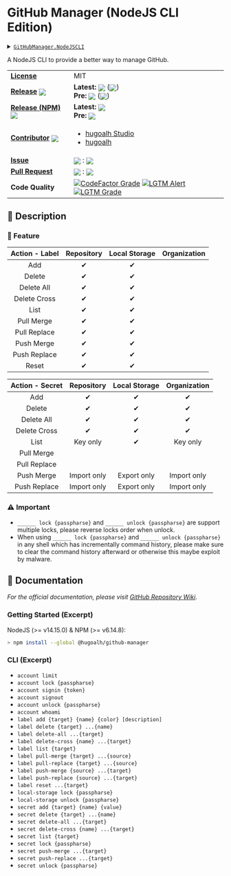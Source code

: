 # GitHub Manager (NodeJS CLI Edition)

<details>
  <summary><a href="https://github.com/hugoalh-studio/github-manager-nodejscli"><code>GitHubManager.NodeJSCLI</code></a></summary>
  <img align="center" alt="GitHub Language Count" src="https://img.shields.io/github/languages/count/hugoalh-studio/github-manager-nodejscli?logo=github&logoColor=ffffff&style=flat-square" />
  <img align="center" alt="GitHub Top Langauge" src="https://img.shields.io/github/languages/top/hugoalh-studio/github-manager-nodejscli?logo=github&logoColor=ffffff&style=flat-square" />
  <img align="center" alt="GitHub Repo Size" src="https://img.shields.io/github/repo-size/hugoalh-studio/github-manager-nodejscli?logo=github&logoColor=ffffff&style=flat-square" />
  <img align="center" alt="GitHub Code Size" src="https://img.shields.io/github/languages/code-size/hugoalh-studio/github-manager-nodejscli?logo=github&logoColor=ffffff&style=flat-square" />
  <img align="center" alt="GitHub Watcher" src="https://img.shields.io/github/watchers/hugoalh-studio/github-manager-nodejscli?logo=github&logoColor=ffffff&style=flat-square" />
  <img align="center" alt="GitHub Star" src="https://img.shields.io/github/stars/hugoalh-studio/github-manager-nodejscli?logo=github&logoColor=ffffff&style=flat-square" />
  <img align="center" alt="GitHub Fork" src="https://img.shields.io/github/forks/hugoalh-studio/github-manager-nodejscli?logo=github&logoColor=ffffff&style=flat-square" />
</details>

A NodeJS CLI to provide a better way to manage GitHub.

<table>
  <tr>
    <td><a href="./LICENSE.md"><b>License</b></a></td>
    <td>MIT</td>
  </tr>
  <tr>
    <td><a href="https://github.com/hugoalh-studio/github-manager-nodejscli/releases"><b>Release</b></a> <img align="center" src="https://img.shields.io/github/downloads/hugoalh-studio/github-manager-nodejscli/total?label=%20&style=flat-square" /></td>
    <td>
      <b>Latest:</b> <img align="center" src="https://img.shields.io/github/release/hugoalh-studio/github-manager-nodejscli?sort=semver&label=%20&style=flat-square" /> (<img align="center" src="https://img.shields.io/github/release-date/hugoalh-studio/github-manager-nodejscli?label=%20&style=flat-square" />)<br />
      <b>Pre:</b> <img align="center" src="https://img.shields.io/github/release/hugoalh-studio/github-manager-nodejscli?include_prereleases&sort=semver&label=%20&style=flat-square" /> (<img align="center" src="https://img.shields.io/github/release-date-pre/hugoalh-studio/github-manager-nodejscli?label=%20&style=flat-square" />)
    </td>
  </tr>
  <tr>
    <td><a href="https://www.npmjs.com/package/@hugoalh/github-manager"><b>Release (NPM)</b></a> <img align="center" src="https://img.shields.io/npm/dt/@hugoalh/github-manager?label=%20&style=flat-square" /></td>
    <td>
      <b>Latest:</b> <img align="center" src="https://img.shields.io/npm/v/@hugoalh/github-manager/latest?label=%20&style=flat-square" /><br />
      <b>Pre:</b> <img align="center" src="https://img.shields.io/npm/v/@hugoalh/github-manager/pre?label=%20&style=flat-square" />
    </td>
  </tr>
  <tr>
    <td><a href="https://github.com/hugoalh-studio/github-manager-nodejscli/graphs/contributors"><b>Contributor</b></a> <img align="center" src="https://img.shields.io/github/contributors/hugoalh-studio/github-manager-nodejscli?label=%20&style=flat-square" /></td>
    <td><ul>
        <li><a href="https://github.com/hugoalh-studio">hugoalh Studio</a></li>
        <li><a href="https://github.com/hugoalh">hugoalh</a></li>
    </ul></td>
  </tr>
  <tr>
    <td><a href="https://github.com/hugoalh-studio/github-manager-nodejscli/issues?q=is%3Aissue"><b>Issue</b></a></td>
    <td><img align="center" src="https://img.shields.io/github/issues-raw/hugoalh-studio/github-manager-nodejscli?label=%20&style=flat-square" /> : <img align="center" src="https://img.shields.io/github/issues-closed-raw/hugoalh-studio/github-manager-nodejscli?label=%20&style=flat-square" /></td>
  </tr>
  <tr>
    <td><a href="https://github.com/hugoalh-studio/github-manager-nodejscli/pulls?q=is%3Apr"><b>Pull Request</b></a></td>
    <td><img align="center" src="https://img.shields.io/github/issues-pr-raw/hugoalh-studio/github-manager-nodejscli?label=%20&style=flat-square" /> : <img align="center" src="https://img.shields.io/github/issues-pr-closed-raw/hugoalh-studio/github-manager-nodejscli?label=%20&style=flat-square" /></td>
  </tr>
  <tr>
    <td><b>Code Quality</b></td>
    <td>
      <a href="https://www.codefactor.io/repository/github/hugoalh-studio/github-manager-nodejscli"><img align="center" alt="CodeFactor Grade" src="https://img.shields.io/codefactor/grade/github/hugoalh-studio/github-manager-nodejscli?logo=codefactor&logoColor=ffffff&style=flat-square" /></a>
      <a href="https://lgtm.com/projects/g/hugoalh-studio/github-manager-nodejscli/alerts"><img align="center" alt="LGTM Alert" src="https://img.shields.io/lgtm/alerts/g/hugoalh-studio/github-manager-nodejscli?label=%20&logo=lgtm&logoColor=ffffff&style=flat-square" /></a>
      <a href="https://lgtm.com/projects/g/hugoalh-studio/github-manager-nodejscli/context:javascript"><img align="center" alt="LGTM Grade" src="https://img.shields.io/lgtm/grade/javascript/g/hugoalh-studio/github-manager-nodejscli?logo=lgtm&logoColor=ffffff&style=flat-square" /></a>
    </td>
  </tr>
</table>

## 📜 Description

### 🌟 Feature

| **Action - Label** | **Repository** | **Local Storage** | **Organization** |
|:-:|:-:|:-:|:-:|
| Add | ✔ | ✔ |  |
| Delete | ✔ | ✔ |  |
| Delete All | ✔ | ✔ |  |
| Delete Cross | ✔ | ✔ |  |
| List | ✔ | ✔ |  |
| Pull Merge | ✔ | ✔ |  |
| Pull Replace | ✔ | ✔ |  |
| Push Merge | ✔ | ✔ |  |
| Push Replace | ✔ | ✔ |  |
| Reset | ✔ | ✔ |  |

| **Action - Secret** | **Repository** | **Local Storage** | **Organization** |
|:-:|:-:|:-:|:-:|
| Add | ✔ | ✔ | ✔ |
| Delete | ✔ | ✔ | ✔ |
| Delete All | ✔ | ✔ | ✔ |
| Delete Cross | ✔ | ✔ | ✔ |
| List | Key only | ✔ | Key only |
| Pull Merge |  |  |  |
| Pull Replace |  |  |  |
| Push Merge | Import only | Export only | Import only |
| Push Replace | Import only | Export only | Import only |

### ⚠ Important

- `______ lock {passpharse}` and `______ unlock {passpharse}` are support multiple locks, please reverse locks order when unlock.
- When using `______ lock {passpharse}` and `______ unlock {passpharse}` in any shell which has incrementally command history, please make sure to clear the command history afterward or otherwise this maybe exploit by malware.

## 📄 Documentation

*For the official documentation, please visit [GitHub Repository Wiki](https://github.com/hugoalh-studio/github-manager-nodejscli/wiki)*.

### Getting Started (Excerpt)

NodeJS (>= v14.15.0) & NPM (>= v6.14.8):

```sh
> npm install --global @hugoalh/github-manager
```

### CLI (Excerpt)

- `account limit`
- `account lock {passpharse}`
- `account signin {token}`
- `account signout`
- `account unlock {passpharse}`
- `account whoami`
- `label add {target} {name} {color} [description]`
- `label delete {target} ...{name}`
- `label delete-all ...{target}`
- `label delete-cross {name} ...{target}`
- `label list {target}`
- `label pull-merge {target} ...{source}`
- `label pull-replace {target} ...{source}`
- `label push-merge {source} ...{target}`
- `label push-replace {source} ...{target}`
- `label reset ...{target}`
- `local-storage lock {passpharse}`
- `local-storage unlock {passpharse}`
- `secret add {target} {name} {value}`
- `secret delete {target} ...{name}`
- `secret delete-all ...{target}`
- `secret delete-cross {name} ...{target}`
- `secret list {target}`
- `secret lock {passpharse}`
- `secret push-merge ...{target}`
- `secret push-replace ...{target}`
- `secret unlock {passpharse}`
